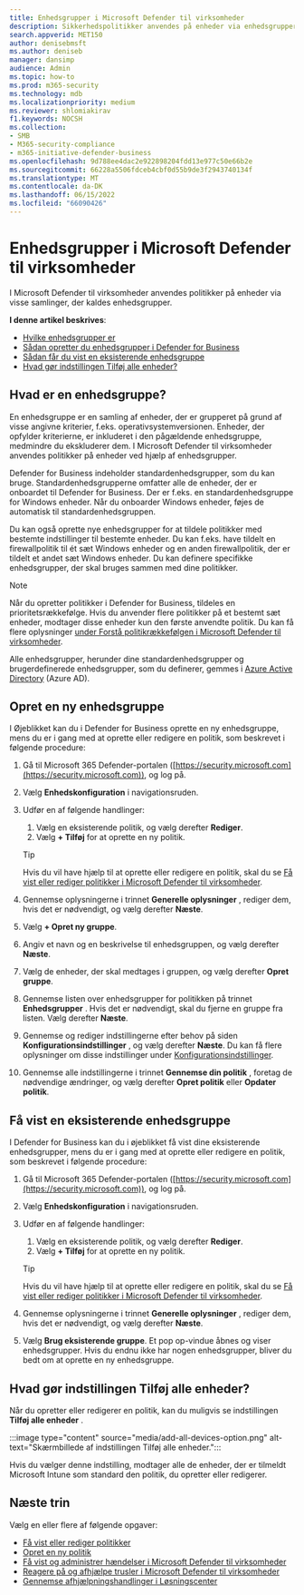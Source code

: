 ```yaml
---
title: Enhedsgrupper i Microsoft Defender til virksomheder
description: Sikkerhedspolitikker anvendes på enheder via enhedsgrupper i Defender for Business.
search.appverid: MET150
author: denisebmsft
ms.author: deniseb
manager: dansimp
audience: Admin
ms.topic: how-to
ms.prod: m365-security
ms.technology: mdb
ms.localizationpriority: medium
ms.reviewer: shlomiakirav
f1.keywords: NOCSH
ms.collection:
- SMB
- M365-security-compliance
- m365-initiative-defender-business
ms.openlocfilehash: 9d788ee4dac2e922898204fdd13e977c50e66b2e
ms.sourcegitcommit: 66228a5506fdceb4cbf0d55b9de3f2943740134f
ms.translationtype: MT
ms.contentlocale: da-DK
ms.lasthandoff: 06/15/2022
ms.locfileid: "66090426"
---
```

# <a name="device-groups-in-microsoft-defender-for-business"></a>Enhedsgrupper i Microsoft Defender til virksomheder

I Microsoft Defender til virksomheder anvendes politikker på enheder via visse samlinger, der kaldes enhedsgrupper. 

**I denne artikel beskrives**:  

- [Hvilke enhedsgrupper er](#what-is-a-device-group)   
- [Sådan opretter du enhedsgrupper i Defender for Business](#create-a-new-device-group)
- [Sådan får du vist en eksisterende enhedsgruppe](#view-an-existing-device-group)
- [Hvad gør indstillingen Tilføj alle enheder?](#what-does-the-add-all-devices-option-do)


## <a name="what-is-a-device-group"></a>Hvad er en enhedsgruppe?

En enhedsgruppe er en samling af enheder, der er grupperet på grund af visse angivne kriterier, f.eks. operativsystemversionen. Enheder, der opfylder kriterierne, er inkluderet i den pågældende enhedsgruppe, medmindre du ekskluderer dem. I Microsoft Defender til virksomheder anvendes politikker på enheder ved hjælp af enhedsgrupper.

Defender for Business indeholder standardenhedsgrupper, som du kan bruge. Standardenhedsgrupperne omfatter alle de enheder, der er onboardet til Defender for Business. Der er f.eks. en standardenhedsgruppe for Windows enheder. Når du onboarder Windows enheder, føjes de automatisk til standardenhedsgruppen.

Du kan også oprette nye enhedsgrupper for at tildele politikker med bestemte indstillinger til bestemte enheder. Du kan f.eks. have tildelt en firewallpolitik til ét sæt Windows enheder og en anden firewallpolitik, der er tildelt et andet sæt Windows enheder. Du kan definere specifikke enhedsgrupper, der skal bruges sammen med dine politikker.

> [!NOTE]
> Når du opretter politikker i Defender for Business, tildeles en prioritetsrækkefølge. Hvis du anvender flere politikker på et bestemt sæt enheder, modtager disse enheder kun den første anvendte politik. Du kan få flere oplysninger [under Forstå politikrækkefølgen i Microsoft Defender til virksomheder](mdb-policy-order.md).

Alle enhedsgrupper, herunder dine standardenhedsgrupper og brugerdefinerede enhedsgrupper, som du definerer, gemmes i [Azure Active Directory](/azure/active-directory/fundamentals/active-directory-whatis) (Azure AD).

## <a name="create-a-new-device-group"></a>Opret en ny enhedsgruppe

I Øjeblikket kan du i Defender for Business oprette en ny enhedsgruppe, mens du er i gang med at oprette eller redigere en politik, som beskrevet i følgende procedure: 

1. Gå til Microsoft 365 Defender-portalen ([https://security.microsoft.com](https://security.microsoft.com)), og log på.

2. Vælg **Enhedskonfiguration** i navigationsruden. 

3. Udfør en af følgende handlinger:

    1. Vælg en eksisterende politik, og vælg derefter **Rediger**.
    2. Vælg **+ Tilføj** for at oprette en ny politik.

    > [!TIP]
    > Hvis du vil have hjælp til at oprette eller redigere en politik, skal du se [Få vist eller rediger politikker i Microsoft Defender til virksomheder](mdb-view-edit-policies.md).

4. Gennemse oplysningerne i trinnet **Generelle oplysninger** , rediger dem, hvis det er nødvendigt, og vælg derefter **Næste**.

5. Vælg **+ Opret ny gruppe**. 

6. Angiv et navn og en beskrivelse til enhedsgruppen, og vælg derefter **Næste**.

7. Vælg de enheder, der skal medtages i gruppen, og vælg derefter **Opret gruppe**.

8. Gennemse listen over enhedsgrupper for politikken på trinnet **Enhedsgrupper** . Hvis det er nødvendigt, skal du fjerne en gruppe fra listen. Vælg derefter **Næste**.

9. Gennemse og rediger indstillingerne efter behov på siden **Konfigurationsindstillinger** , og vælg derefter **Næste**. Du kan få flere oplysninger om disse indstillinger under [Konfigurationsindstillinger](mdb-next-gen-configuration-settings.md).

10. Gennemse alle indstillingerne i trinnet **Gennemse din politik** , foretag de nødvendige ændringer, og vælg derefter **Opret politik** eller **Opdater politik**.

## <a name="view-an-existing-device-group"></a>Få vist en eksisterende enhedsgruppe

I Defender for Business kan du i øjeblikket få vist dine eksisterende enhedsgrupper, mens du er i gang med at oprette eller redigere en politik, som beskrevet i følgende procedure: 

1. Gå til Microsoft 365 Defender-portalen ([https://security.microsoft.com](https://security.microsoft.com)), og log på.

2. Vælg **Enhedskonfiguration** i navigationsruden. 

3. Udfør en af følgende handlinger:

    1. Vælg en eksisterende politik, og vælg derefter **Rediger**.
    2. Vælg **+ Tilføj** for at oprette en ny politik.

    > [!TIP]
    > Hvis du vil have hjælp til at oprette eller redigere en politik, skal du se [Få vist eller rediger politikker i Microsoft Defender til virksomheder](mdb-view-edit-policies.md).

4. Gennemse oplysningerne i trinnet **Generelle oplysninger** , rediger dem, hvis det er nødvendigt, og vælg derefter **Næste**.

5. Vælg **Brug eksisterende gruppe**. Et pop op-vindue åbnes og viser enhedsgrupper. Hvis du endnu ikke har nogen enhedsgrupper, bliver du bedt om at oprette en ny enhedsgruppe.

## <a name="what-does-the-add-all-devices-option-do"></a>Hvad gør indstillingen Tilføj alle enheder?

Når du opretter eller redigerer en politik, kan du muligvis se indstillingen **Tilføj alle enheder** .

:::image type="content" source="media/add-all-devices-option.png" alt-text="Skærmbillede af indstillingen Tilføj alle enheder.":::

Hvis du vælger denne indstilling, modtager alle de enheder, der er tilmeldt Microsoft Intune som standard den politik, du opretter eller redigerer. 

## <a name="next-steps"></a>Næste trin

Vælg en eller flere af følgende opgaver:

- [Få vist eller rediger politikker](mdb-view-edit-policies.md)
- [Opret en ny politik](mdb-create-new-policy.md)
- [Få vist og administrer hændelser i Microsoft Defender til virksomheder](mdb-view-manage-incidents.md)
- [Reagere på og afhjælpe trusler i Microsoft Defender til virksomheder](mdb-respond-mitigate-threats.md)
- [Gennemse afhjælpningshandlinger i Løsningscenter](mdb-review-remediation-actions.md)